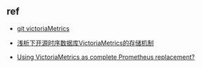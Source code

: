 
## ref
+ [git victoriaMetrics](https://github.com/VictoriaMetrics/VictoriaMetrics)
+ [浅析下开源时序数据库VictoriaMetrics的存储机制](https://zhuanlan.zhihu.com/p/368912946)

+ [Using VictoriaMetrics as complete Prometheus replacement?](https://github.com/VictoriaMetrics/VictoriaMetrics/issues/947)